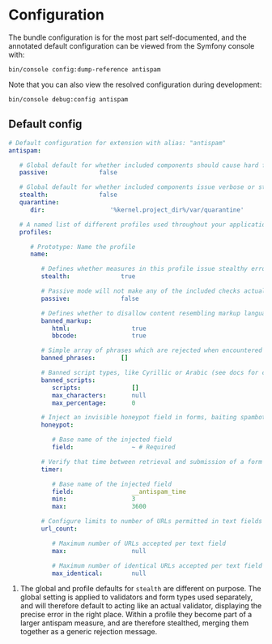# Configuration

The bundle configuration is for the most part self-documented, and the annotated default configuration can be viewed
from the Symfony console with:
```shell
bin/console config:dump-reference antispam
```

Note that you can also view the resolved configuration during development:
```shell
bin/console debug:config antispam
```

## Default config

```yaml
# Default configuration for extension with alias: "antispam"
antispam:

   # Global default for whether included components should cause hard failures
   passive:              false

   # Global default for whether included components issue verbose or stealthy error messages
   stealth:              false
   quarantine:
      dir:                  '%kernel.project_dir%/var/quarantine'

   # A named list of different profiles used throughout your application
   profiles:

      # Prototype: Name the profile
      name:

         # Defines whether measures in this profile issue stealthy error messages
         stealth:              true

         # Passive mode will not make any of the included checks actually fail validation, they will still be logged
         passive:              false

         # Defines whether to disallow content resembling markup languages like HTML and BBCode
         banned_markup:
            html:                 true
            bbcode:               true

         # Simple array of phrases which are rejected when encountered in a submitted text field
         banned_phrases:       []

         # Banned script types, like Cyrillic or Arabic (see docs for commonly used ISO 15924 names)
         banned_scripts:
            scripts:              []
            max_characters:       null
            max_percentage:       0

         # Inject an invisible honeypot field in forms, baiting spambots to fill it in
         honeypot:

            # Base name of the injected field
            field:                ~ # Required

         # Verify that time between retrieval and submission of a form is within human boundaries
         timer:

            # Base name of the injected field
            field:                __antispam_time
            min:                  3
            max:                  3600

         # Configure limits to number of URLs permitted in text fields
         url_count:

            # Maximum number of URLs accepted per text field
            max:                  null

            # Maximum number of identical URLs accepted per text field
            max_identical:        null
```

1. The global and profile defaults for `stealth` are different on purpose. The global setting is applied to validators
   and form types used separately, and will therefore default to acting like an actual validator, displaying the precise
   error in the right place. Within a profile they become part of a larger antispam measure, and are therefore stealthed,
   merging them together as a generic rejection message.

